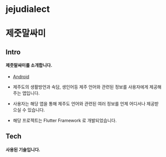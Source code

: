 # jejudialect

# 제줏말싸미


## Intro
#### 제줏말싸미를 소개합니다.

- [Android](https://play.google.com/store/apps/details?id=kr.co.bonjin.jejudialect)

* 제주도의 생활방언과 속담, 생인어등 제주 언어와 관련된 정보를 사용자에게 제공해주는 앱입니다.
* 사용자는 해당 앱을 통해 제주도 언어와 관련된 여러 정보를 언제 어디서나 제공받으실 수 있습니다.

* 해당 프로젝트는 Flutter Framework 로 개발되었습니다.


## Tech
#### 사용된 기술입니다.
